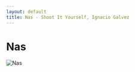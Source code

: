 ```yaml
---
layout: default
title: Nas - Shoot It Yourself, Ignacio Galvez
---
```


# Nas

![Nas](http://assets.farmhouse.co/publishing/1-shoot-it-yourself/images/nas-1.jpg)
